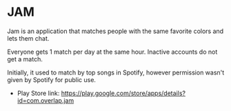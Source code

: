 # JAM

Jam is an application that matches people with the same favorite colors and lets them chat.

Everyone gets 1 match per day at the same hour. Inactive accounts do not get a match.

Initially, it used to match by top songs in Spotify, however permission
wasn't given by Spotify for public use. 

- Play Store link: [https://play.google.com/store/apps/details?id=com.overlap.jam
](https://play.google.com/store/apps/details?id=com.overlap.jam
)